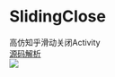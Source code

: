 # SlidingClose
高仿知乎滑动关闭Activity<br>
[源码解析](http://blog.csdn.net/u010202915/article/details/49494831)<br>
![](https://github.com/ChanWong21/SlideClose/blob/master/screenshot/screenshot.gif)<br>
